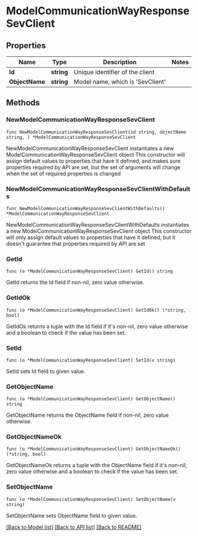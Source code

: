 # ModelCommunicationWayResponseSevClient

## Properties

Name | Type | Description | Notes
------------ | ------------- | ------------- | -------------
**Id** | **string** | Unique identifier of the client | 
**ObjectName** | **string** | Model name, which is &#39;SevClient&#39; | 

## Methods

### NewModelCommunicationWayResponseSevClient

`func NewModelCommunicationWayResponseSevClient(id string, objectName string, ) *ModelCommunicationWayResponseSevClient`

NewModelCommunicationWayResponseSevClient instantiates a new ModelCommunicationWayResponseSevClient object
This constructor will assign default values to properties that have it defined,
and makes sure properties required by API are set, but the set of arguments
will change when the set of required properties is changed

### NewModelCommunicationWayResponseSevClientWithDefaults

`func NewModelCommunicationWayResponseSevClientWithDefaults() *ModelCommunicationWayResponseSevClient`

NewModelCommunicationWayResponseSevClientWithDefaults instantiates a new ModelCommunicationWayResponseSevClient object
This constructor will only assign default values to properties that have it defined,
but it doesn't guarantee that properties required by API are set

### GetId

`func (o *ModelCommunicationWayResponseSevClient) GetId() string`

GetId returns the Id field if non-nil, zero value otherwise.

### GetIdOk

`func (o *ModelCommunicationWayResponseSevClient) GetIdOk() (*string, bool)`

GetIdOk returns a tuple with the Id field if it's non-nil, zero value otherwise
and a boolean to check if the value has been set.

### SetId

`func (o *ModelCommunicationWayResponseSevClient) SetId(v string)`

SetId sets Id field to given value.


### GetObjectName

`func (o *ModelCommunicationWayResponseSevClient) GetObjectName() string`

GetObjectName returns the ObjectName field if non-nil, zero value otherwise.

### GetObjectNameOk

`func (o *ModelCommunicationWayResponseSevClient) GetObjectNameOk() (*string, bool)`

GetObjectNameOk returns a tuple with the ObjectName field if it's non-nil, zero value otherwise
and a boolean to check if the value has been set.

### SetObjectName

`func (o *ModelCommunicationWayResponseSevClient) SetObjectName(v string)`

SetObjectName sets ObjectName field to given value.



[[Back to Model list]](../README.md#documentation-for-models) [[Back to API list]](../README.md#documentation-for-api-endpoints) [[Back to README]](../README.md)


